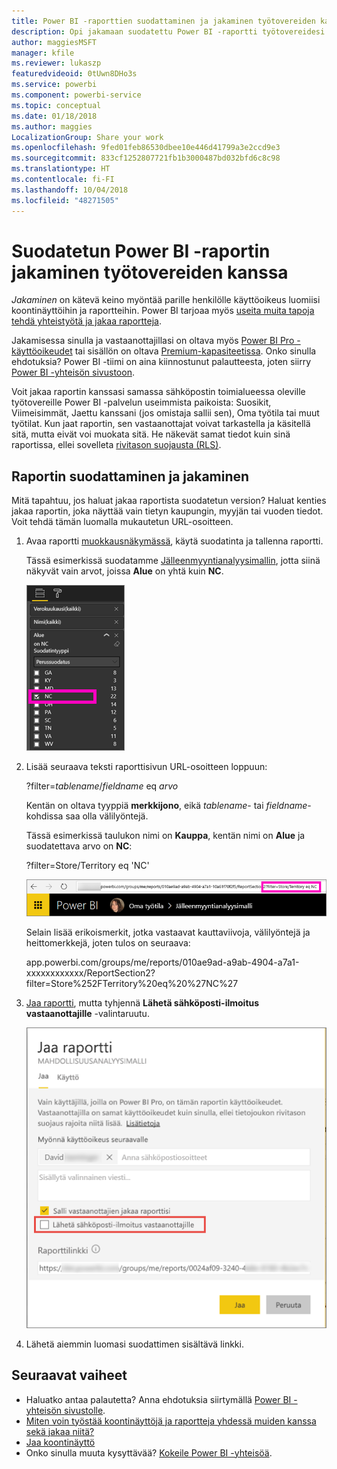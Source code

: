 ```yaml
---
title: Power BI -raporttien suodattaminen ja jakaminen työtovereiden kanssa
description: Opi jakamaan suodatettu Power BI -raportti työtovereidesi kanssa organisaatiossa.
author: maggiesMSFT
manager: kfile
ms.reviewer: lukaszp
featuredvideoid: 0tUwn8DHo3s
ms.service: powerbi
ms.component: powerbi-service
ms.topic: conceptual
ms.date: 01/18/2018
ms.author: maggies
LocalizationGroup: Share your work
ms.openlocfilehash: 9fed01feb86530dbee10e446d41799a3e2ccd9e3
ms.sourcegitcommit: 833cf1252807721fb1b3000487bd032bfd6c8c98
ms.translationtype: HT
ms.contentlocale: fi-FI
ms.lasthandoff: 10/04/2018
ms.locfileid: "48271505"
---
```

# <a name="share-a-filtered-power-bi-report-with-your-coworkers"></a>Suodatetun Power BI -raportin jakaminen työtovereiden kanssa
*Jakaminen* on kätevä keino myöntää parille henkilölle käyttöoikeus luomiisi koontinäyttöihin ja raportteihin. Power BI tarjoaa myös [useita muita tapoja tehdä yhteistyötä ja jakaa raportteja](service-how-to-collaborate-distribute-dashboards-reports.md).

Jakamisessa sinulla ja vastaanottajillasi on oltava myös [Power BI Pro -käyttöoikeudet](service-features-license-type.md) tai sisällön on oltava [Premium-kapasiteetissa](service-premium.md). Onko sinulla ehdotuksia? Power BI -tiimi on aina kiinnostunut palautteesta, joten siirry [Power BI -yhteisön sivustoon](https://community.powerbi.com/).

Voit jakaa raportin kanssasi samassa sähköpostin toimialueessa oleville työtovereille Power BI -palvelun useimmista paikoista: Suosikit, Viimeisimmät, Jaettu kanssani (jos omistaja sallii sen), Oma työtila tai muut työtilat. Kun jaat raportin, sen vastaanottajat voivat tarkastella ja käsitellä sitä, mutta eivät voi muokata sitä. He näkevät samat tiedot kuin sinä raportissa, ellei sovelleta [rivitason suojausta (RLS)](service-admin-rls.md). 

## <a name="filter-and-share-a-report"></a>Raportin suodattaminen ja jakaminen
Mitä tapahtuu, jos haluat jakaa raportista suodatetun version? Haluat kenties jakaa raportin, joka näyttää vain tietyn kaupungin, myyjän tai vuoden tiedot. Voit tehdä tämän luomalla mukautetun URL-osoitteen.

1. Avaa raportti [muokkausnäkymässä](consumer/end-user-reading-view.md), käytä suodatinta ja tallenna raportti.
   
   Tässä esimerkissä suodatamme [Jälleenmyyntianalyysimallin](sample-tutorial-connect-to-the-samples.md), jotta siinä näkyvät vain arvot, joissa **Alue** on yhtä kuin **NC**.
   
   ![Raportin suodatusruutu](media/service-share-reports/power-bi-filter-report2.png)
2. Lisää seuraava teksti raporttisivun URL-osoitteen loppuun:
   
   ?filter=*tablename*/*fieldname* eq *arvo*
   
    Kentän on oltava tyyppiä **merkkijono**, eikä *tablename*- tai *fieldname*-kohdissa saa olla välilyöntejä.
   
   Tässä esimerkissä taulukon nimi on **Kauppa**, kentän nimi on **Alue** ja suodatettava arvo on **NC**:
   
    ?filter=Store/Territory eq 'NC'
   
   ![Suodatetun raportin URL-osoite](media/service-share-reports/power-bi-filter-url3.png)
   
   Selain lisää erikoismerkit, jotka vastaavat kauttaviivoja, välilyöntejä ja heittomerkkejä, joten tulos on seuraava:
   
   app.powerbi.com/groups/me/reports/010ae9ad-a9ab-4904-a7a1-xxxxxxxxxxxx/ReportSection2?filter=Store%252FTerritory%20eq%20%27NC%27

3. [Jaa raportti](service-share-dashboards.md), mutta tyhjennä **Lähetä sähköposti-ilmoitus vastaanottajille** -valintaruutu. 

    ![Jaa raportti -valintaikkuna](media/service-share-reports/power-bi-share-report-dialog.png)

4. Lähetä aiemmin luomasi suodattimen sisältävä linkki.

## <a name="next-steps"></a>Seuraavat vaiheet
* Haluatko antaa palautetta? Anna ehdotuksia siirtymällä [Power BI -yhteisön sivustolle](https://community.powerbi.com/).
* [Miten voin työstää koontinäyttöjä ja raportteja yhdessä muiden kanssa sekä jakaa niitä?](service-how-to-collaborate-distribute-dashboards-reports.md)
* [Jaa koontinäyttö](service-share-dashboards.md)
* Onko sinulla muuta kysyttävää? [Kokeile Power BI -yhteisöä](http://community.powerbi.com/).

